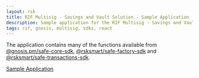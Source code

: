 ```yaml
---
layout: rsk
title: RIF Multisig - Savings and Vault Solution - Sample Application
description: Sample application for the RIF Multisig - Savings and Vault project showing the multisig SDKs usage.
tags: rif, gnosis, multisig, sdks, react
---
```


The application contains many of the functions available from [@gnosis.pm/safe-core-sdk](https://github.com/gnosis/safe-core-sdk), [@rsksmart/safe-factory-sdk](https://github.com/rsksmart/safe-factory-sdk) and [@rsksmart/safe-transactions-sdk](https://github.com/rsksmart/safe-transactions-sdk).

<div class="container the-stack">
  <div class="row rif_blue_text">
    <div class="col">
      <div class="rns-index-box">
        <a href="https://sample-app-multisig.rifos.org/" rel="noopener">Sample Application</a>
      </div>
    </div>
  </div>
</div>
